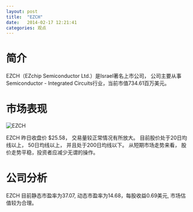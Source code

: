 ```yaml
---
layout: post
title:  "EZCH"
date:   2014-02-17 12:21:41
categories: 观点
---
```


# 简介
EZCH（EZchip Semiconductor Ltd.）是Israel著名上市公司，
公司主要从事Semiconductor - Integrated Circuits行业，当前市值734.61百万美元。

# 市场表现

![EZCH](http://finviz.com/chart.ashx?t=EZCH&ty=c&ta=1&p=d&s=l)

EZCH 昨日收盘价 $25.58，
交易量较正常情况有所放大。
目前股价处于20日均线以上，
50日均线以上，
并且处于200日均线以下。
从短期市场走势来看，
股价走势平稳，投资者应减少无谓的操作。

# 公司分析
EZCH 目前静态市盈率为37.07, 动态市盈率为14.68，每股收益0.69美元,
市场估值较为合理。
